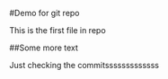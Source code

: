 #Demo for git repo

This is the first file in repo

##Some more text

Just checking the commitsssssssssssss
